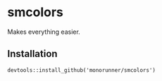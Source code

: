 # smcolors
Makes everything easier.

## Installation
`devtools::install_github('monorunner/smcolors')`
